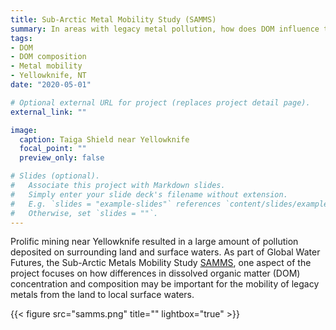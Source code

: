 ```yaml
---
title: Sub-Arctic Metal Mobility Study (SAMMS)
summary: In areas with legacy metal pollution, how does DOM influence the transport of metals from land to water?
tags:
- DOM
- DOM composition
- Metal mobility
- Yellowknife, NT
date: "2020-05-01"

# Optional external URL for project (replaces project detail page).
external_link: ""

image:
  caption: Taiga Shield near Yellowknife
  focal_point: ""
  preview_only: false

# Slides (optional).
#   Associate this project with Markdown slides.
#   Simply enter your slide deck's filename without extension.
#   E.g. `slides = "example-slides"` references `content/slides/example-slides.md`.
#   Otherwise, set `slides = ""`.
---
```


Prolific mining near Yellowknife resulted in a large amount of pollution deposited on surrounding land and surface waters. As part of Global Water Futures, the Sub-Arctic Metals Mobility Study [SAMMS](https://gwf.usask.ca/projects-facilities/all-projects/p1-samms.php), one aspect of the project focuses on how differences in dissolved organic matter (DOM) concentration and composition may be important for the mobility of legacy metals from the land to local surface waters.

{{< figure src="samms.png" title="" lightbox="true" >}}  

